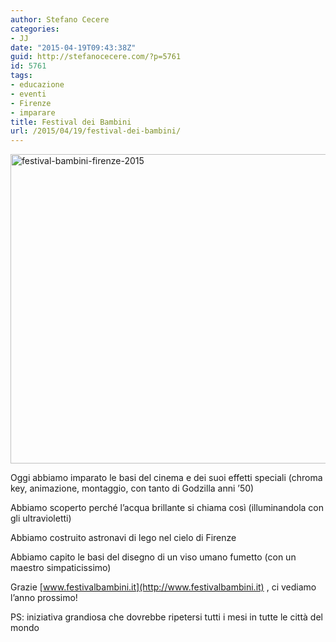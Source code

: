 ```yaml
---
author: Stefano Cecere
categories:
- JJ
date: "2015-04-19T09:43:38Z"
guid: http://stefanocecere.com/?p=5761
id: 5761
tags:
- educazione
- eventi
- Firenze
- imparare
title: Festival dei Bambini
url: /2015/04/19/festival-dei-bambini/
---
```


<img class="alignnone size-large wp-image-5762" src="http://stefanocecere.com/wp-content/uploads/sites/3/2015/04/festival-bambini-firenze-2015-1024x768.jpg" alt="festival-bambini-firenze-2015" width="660" height="495" srcset="http://stefanocecere.com/wp-content/uploads/sites/3/2015/04/festival-bambini-firenze-2015-1024x768.jpg 1024w, http://stefanocecere.com/wp-content/uploads/sites/3/2015/04/festival-bambini-firenze-2015-300x225.jpg 300w" sizes="(max-width: 660px) 100vw, 660px" />

Oggi abbiamo imparato le basi del cinema e dei suoi effetti speciali (chroma key, animazione, montaggio, con tanto di Godzilla anni &#8217;50)

Abbiamo scoperto perché l&#8217;acqua brillante si chiama così (illuminandola con gli ultravioletti)

Abbiamo costruito astronavi di lego nel cielo di Firenze

Abbiamo capito le basi del disegno di un viso umano fumetto (con un maestro simpaticissimo)

Grazie [www.festivalbambini.it](http://www.festivalbambini.it) , ci vediamo l’anno prossimo!

PS: iniziativa grandiosa che dovrebbe ripetersi tutti i mesi in tutte le città del mondo